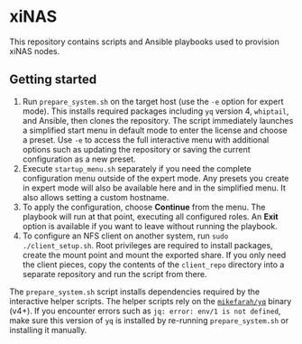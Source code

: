 # xiNAS

This repository contains scripts and Ansible playbooks used to provision xiNAS nodes.

## Getting started

1. Run `prepare_system.sh` on the target host (use the `-e` option for expert mode). This installs required packages including `yq` version 4, `whiptail`, and Ansible, then clones the repository.
   The script immediately launches a simplified start menu in default mode to enter the license and choose a preset. Use `-e` to access the full interactive menu with additional options such as updating the repository or saving the current configuration as a new preset.
2. Execute `startup_menu.sh` separately if you need the complete configuration menu outside of the expert mode. Any presets you create in expert mode will also be available here and in the simplified menu. It also allows setting a custom hostname.
3. To apply the configuration, choose **Continue** from the menu.
   The playbook will run at that point, executing all configured roles. An **Exit** option is available if you want to leave without running the playbook.
4. To configure an NFS client on another system, run `sudo ./client_setup.sh`. Root
   privileges are required to install packages, create the mount point and mount
   the exported share. If you only need the client pieces, copy the contents of
   the `client_repo` directory into a separate repository and run the script
   from there.

The `prepare_system.sh` script installs dependencies required by the interactive helper scripts. The helper scripts rely on the [`mikefarah/yq`](https://github.com/mikefarah/yq) binary (v4+). If you encounter errors such as `jq: error: env/1 is not defined`, make sure this version of `yq` is installed by re-running `prepare_system.sh` or installing it manually.
